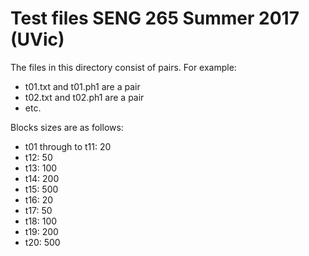 # Test files SENG 265 Summer 2017 (UVic)

The files in this directory consist of pairs. For example:
* t01.txt and t01.ph1 are a pair
* t02.txt and t02.ph1 are a pair
* etc.

Blocks sizes are as follows:
* t01 through to t11: 20
* t12: 50
* t13: 100
* t14: 200
* t15: 500
* t16: 20
* t17: 50
* t18: 100
* t19: 200
* t20: 500
